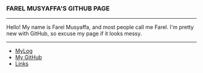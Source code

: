 ### FAREL MUSYAFFA'S GITHUB PAGE
---
Hello! My name is Farel Musyaffa, and most people call me Farel. I'm pretty new with GitHub, so excuse my page if it looks messy.
*****
- [MyLog](https://farelmapm.github.io/os212/TXT/mylog.txt)
- [My GitHub](https://github.com/farelmapm/os212/)
- [Links](links.md)
